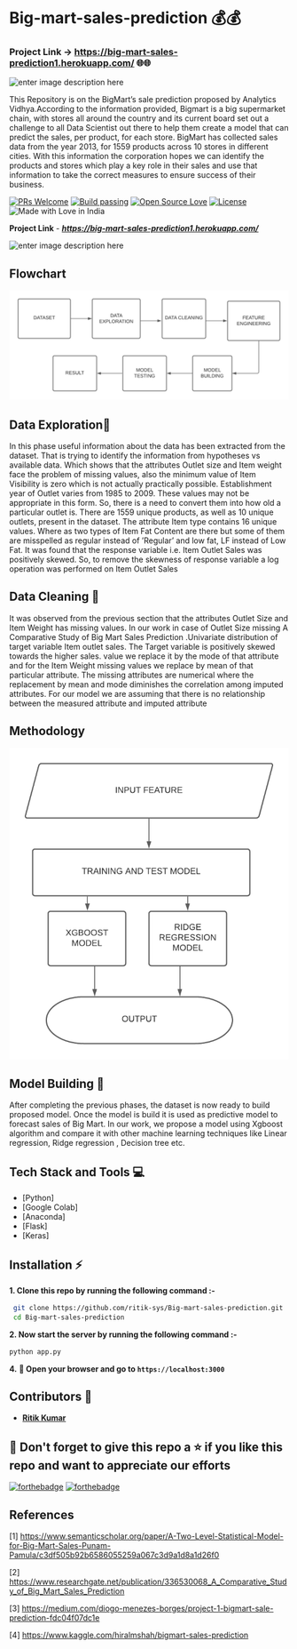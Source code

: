 # Big-mart-sales-prediction 💰💰


### Project Link ->  https://big-mart-sales-prediction1.herokuapp.com/ 🌐🌐

![enter image description here](https://miro.medium.com/max/624/1*LXEEUY5Vf3tTCMFC41llJQ.png)

This Repository is on the BigMart’s sale prediction proposed by Analytics Vidhya.According to the information provided, Bigmart is a big supermarket chain, with stores all around the country and its current board set out a challenge to all Data Scientist out there to help them create a model that can predict the sales, per product, for each store. BigMart has collected sales data from the year 2013, for 1559 products across 10 stores in different cities. With this information the corporation hopes we can identify the products and stores which play a key role in their sales and use that information to take the correct measures to ensure success of their business.

[![PRs Welcome](https://img.shields.io/badge/PRs-welcome-brightgreen.svg?style=flat-square)](https://sars-covid19-xray-detection.herokuapp.com/)&nbsp;[![Build passing](https://img.shields.io/badge/Build-Passing-brightgreen.svg?style=flat-square)](https://sars-covid19-xray-detection.herokuapp.com/)&nbsp;[![Open Source Love](https://badges.frapsoft.com/os/v1/open-source.svg?v=102)](https://foodeazy.herokuapp.com/)&nbsp;[![License](https://img.shields.io/badge/license-MIT-brightgreen)](https://sars-covid19-xray-detection.herokuapp.com/)&nbsp;![Made with Love in India](https://madewithlove.org.in/badge.svg)

**Project Link** - ***https://big-mart-sales-prediction1.herokuapp.com/***




![enter image description here](https://miro.medium.com/max/875/1*DjdHeBOiO0-Pv-8-ylqHaA.png)

 ## Flowchart
![enter image description here](https://github.com/ritik-sys/Big-mart-sales-prediction/blob/main/Blank%20diagram.png)

## Data Exploration🚀
In this phase useful information about the data has been extracted from the
dataset. That is trying to identify the information from hypotheses vs available
data. Which shows that the attributes Outlet size and Item weight face the
problem of missing values, also the minimum value of Item Visibility is zero
which is not actually practically possible. Establishment year of Outlet varies
from 1985 to 2009. These values may not be appropriate in this form. So, there is a 
need to convert them into how old a particular outlet is. There are 1559 unique
products, as well as 10 unique outlets, present in the dataset. The attribute
Item type contains 16 unique values. Where as two types of Item Fat Content
are there but some of them are misspelled as regular instead of ’Regular’ and
low fat, LF instead of Low Fat. It was found that the response
variable i.e. Item Outlet Sales was positively skewed. So, to remove the skewness
of response variable a log operation was performed on Item Outlet Sales

## Data Cleaning 🚀
It was observed from the previous section that the attributes Outlet Size and
Item Weight has missing values. In our work in case of Outlet Size missing
A Comparative Study of Big Mart Sales Prediction .Univariate distribution of target variable Item outlet sales. The Target variable
is positively skewed towards the higher sales.
value we replace it by the mode of that attribute and for the Item Weight
missing values we replace by mean of that particular attribute. The missing
attributes are numerical where the replacement by mean and mode diminishes
the correlation among imputed attributes. For our model we are assuming that
there is no relationship between the measured attribute and imputed attribute

 ## Methodology
![enter image description here](https://github.com/ritik-sys/Big-mart-sales-prediction/blob/main/Blank%20diagram(1).png)

## Model Building 🚀
After completing the previous phases, the dataset is now ready to build proposed
model. Once the model is build it is used as predictive model to forecast sales
of Big Mart. In our work, we propose a model using Xgboost algorithm and
compare it with other machine learning techniques like Linear regression, Ridge
regression , Decision tree etc.

## Tech Stack and Tools 💻

 - [Python]
 - [Google Colab]
 - [Anaconda]
 - [Flask]
 - [Keras]

## Installation :zap:

 **1. Clone this repo by running the following command :-**
 ```bash
  git clone https://github.com/ritik-sys/Big-mart-sales-prediction.git
  cd Big-mart-sales-prediction
 ```
 
 **2. Now start the  server  by running the following command :-**
 ```bash
 python app.py
 ```
 
 **4.** **🎉  Open your browser and go to  `https://localhost:3000`**
 
## Contributors 🤝
 - [**Ritik Kumar**](https://github.com/ritik-sys)  

 
 
## 🤩 Don't forget to give this repo a ⭐ if you like this repo and want to appreciate our efforts
 

[![forthebadge](https://forthebadge.com/images/badges/built-with-love.svg)](https://forthebadge.com)
[![forthebadge](https://forthebadge.com/images/badges/built-by-developers.svg)](https://forthebadge.com)


## References
<a id="1">[1]</a> 
https://www.semanticscholar.org/paper/A-Two-Level-Statistical-Model-for-Big-Mart-Sales-Punam-Pamula/c3df505b92b6586055259a067c3d9a1d8a1d26f0

<a id="1">[2]</a> 
https://www.researchgate.net/publication/336530068_A_Comparative_Study_of_Big_Mart_Sales_Prediction

<a id="1">[3]</a> 
https://medium.com/diogo-menezes-borges/project-1-bigmart-sale-prediction-fdc04f07dc1e

<a id="1">[4]</a> 
https://www.kaggle.com/hiralmshah/bigmart-sales-prediction


